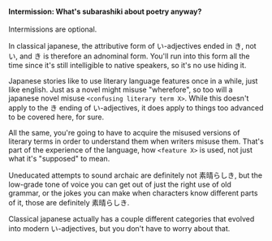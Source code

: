 #### Intermission: What's subarashiki about poetry anyway?

<div class="warning">
Intermissions are optional.
</div>

In classical japanese, the attributive form of い-adjectives ended in き, not い, and き is therefore an adnominal form. You'll run into this form all the time since it's still intelligible to native speakers, so it's no use hiding it.

Japanese stories like to use literary language features once in a while, just like english. Just as a novel might misuse "wherefore", so too will a japanese novel misuse `<confusing literary term X>`. While this doesn't apply to the き ending of い-adjectives, it does apply to things too advanced to be covered here, for sure.

All the same, you're going to have to acquire the misused versions of literary terms in order to understand them when writers misuse them. That's part of the experience of the language, how `<feature X>` is used, not just what it's "supposed" to mean.

Uneducated attempts to sound archaic are definitely not 素晴らしき, but the low-grade tone of voice you can get out of just the right use of old grammar, or the jokes you can make when characters know different parts of it, those are definitely 素晴らしき.

Classical japanese actually has a couple different categories that evolved into modern い-adjectives, but you don't have to worry about that.
